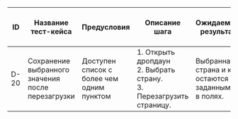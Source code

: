 | ID   | Название тест-кейса                            | Предусловия                           | Описание шага                                                   | Ожидаемый результат                                            | Статус проверки в Окружении 1 | Статус проверки в Окружении 2 | Баг-репорт |
|------|------------------------------------------------|-------------------------------------|-----------------------------------------------------------------|----------------------------------------------------------------|------------------------------|------------------------------|------------|
| D-20 | Сохранение выбранного значения после перезагрузки | Доступен список с более чем одним пунктом | 1. Открыть дропдаун<br>2. Выбрать страну.<br>3. Перезагрузить страницу. | Выбранная страна и код остаются заданными в полях.             |                              |                              |            |
